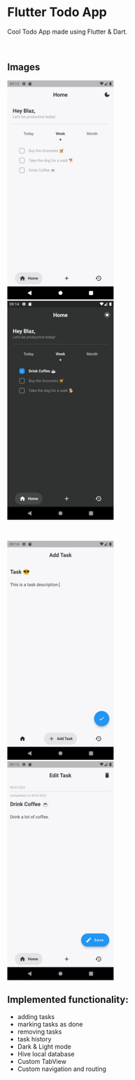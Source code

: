 # Flutter Todo App

Cool Todo App made using Flutter & Dart.

&nbsp;&nbsp;&nbsp;&nbsp;

## Images
<p align="left">
  <img src="home_page.png" height="500" />&nbsp;&nbsp;&nbsp;&nbsp;
  <img src="dark_mode.png" height="500" />
</p>
&nbsp;
<p align="left">
  <img src="add_task_page.png" height="500" />&nbsp;&nbsp;&nbsp;&nbsp;
  <img src="edit_task_page.png" height="500" />
</p> 

## Implemented functionality:
- adding tasks
- marking tasks as done
- removing tasks
- task history
- Dark & Light mode
- Hive local database
- Custom TabView
- Custom navigation and routing
